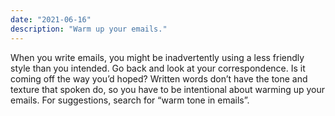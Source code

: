```yaml
---
date: "2021-06-16"
description: "Warm up your emails."
---
```


When you write emails, you might be inadvertently using a less friendly style than you intended. Go back and look at your correspondence. Is it coming off the way you’d hoped? Written words don’t have the tone and texture that spoken do, so you have to be intentional about warming up your emails. For suggestions, search for “warm tone in emails”.